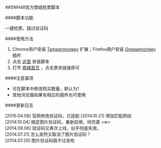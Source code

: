 ##SNH48官方商城抢票脚本

####脚本功能

一键抢票，跳过验证码

####使用方法

1. Chrome用户安装 [Tampermonkey](https://chrome.google.com/webstore/detail/tampermonkey/dhdgffkkebhmkfjojejmpbldmpobfkfo?hl=zh-cn) 扩展；Firefox用户安装 [Greasemonkey](https://addons.mozilla.org/zh-cn/firefox/addon/greasemonkey) 插件
2. 点击 [这里](https://github.com/saintwinkle/SNH48-Get-Ticket/raw/master/SNH48-Get-Ticket.user.js) 安装脚本
3. 打开 [商城首页](http://shop.snh48.com) ，点击票务链接即可

####注意事项

- 可在脚本中修改购买数量，默认为1
- 其他浏览器如果有相应的插件也可使用

####更新日志

[2015.04.08] 官网修改验证码，已适配
[2014.10.21] 增加匹配网段  
[2014.10.04] 搞定图片验证码，重新启用，待完善 =w=  
[2014.08.06] 验证码又再次上线，似乎彻底失效。  
[2014.07.21] 怎么突然又取消了图片验证码？  
[2014.07.20] 图片验证码跳不过去啦
